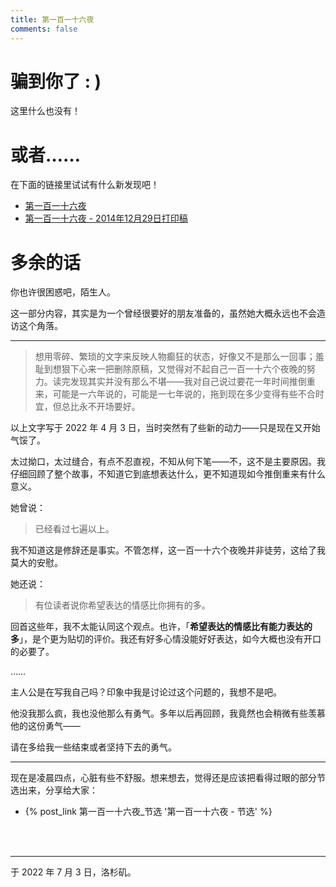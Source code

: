 ```yaml
---
title: 第一百一十六夜
comments: false
---
```


# 骗到你了    : )

这里什么也没有！

# 或者……

在下面的链接里试试有什么新发现吧！

- [第一百一十六夜](/404/)
- [第一百一十六夜 - 2014年12月29日打印稿](/404/)

# 多余的话

你也许很困惑吧，陌生人。

这一部分内容，其实是为一个曾经很要好的朋友准备的，虽然她大概永远也不会造访这个角落。

------

> 想用零碎、繁琐的文字来反映人物癫狂的状态，好像又不是那么一回事；羞耻到想狠下心来一把删除原稿，又觉得对不起自己一百一十六个夜晚的努力。读完发现其实并没有那么不堪——我对自己说过要花一年时间推倒重来，可能是一六年说的，可能是一七年说的，拖到现在多少变得有些不合时宜，但总比永不开场要好。

以上文字写于 2022 年 4 月 3 日，当时突然有了些新的动力——只是现在又开始气馁了。

太过拗口，太过缝合，有点不忍直视，不知从何下笔——不，这不是主要原因。我仔细回顾了整个故事，不知道它到底想表达什么，更不知道现如今推倒重来有什么意义。

她曾说：

> 已经看过七遍以上。

我不知道这是修辞还是事实。不管怎样，这一百一十六个夜晚并非徒劳，这给了我莫大的安慰。

她还说：

> 有位读者说你希望表达的情感比你拥有的多。

回首这些年，我不太能认同这个观点。也许，「**希望表达的情感比有能力表达的多**」，是个更为贴切的评价。我还有好多心情没能好好表达，如今大概也没有开口的必要了。

……

主人公是在写我自己吗？印象中我是讨论过这个问题的，我想不是吧。

他没我那么疯，我也没他那么有勇气。多年以后再回顾，我竟然也会稍微有些羡慕他的这份勇气——

请在多给我一些结束或者坚持下去的勇气。

------

现在是凌晨四点，心脏有些不舒服。想来想去，觉得还是应该把看得过眼的部分节选出来，分享给大家：

- {% post_link 第一百一十六夜_节选 '第一百一十六夜 - 节选' %}

<br>

<br>

------

于 2022 年 7 月 3 日，洛杉矶。
